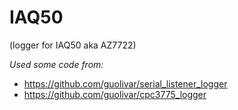 # IAQ50 
(logger for IAQ50 aka AZ7722)

*Used some code from:*
+ https://github.com/guolivar/serial_listener_logger		
+ https://github.com/guolivar/cpc3775_logger
